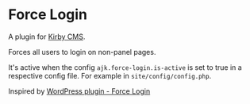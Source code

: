 # Force Login

A plugin for [Kirby CMS](https://getkirby.com/docs/reference).

Forces all users to login on non-panel pages.

It's active when the config `ajk.force-login.is-active` is set to true in a respective config file. 
For example in `site/config/config.php`.

Inspired by [WordPress plugin - Force Login](https://de.wordpress.org/plugins/wp-force-login/)
